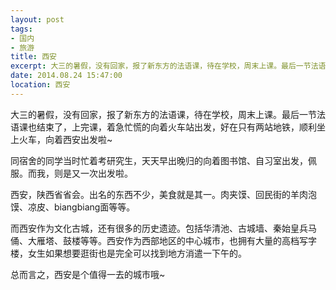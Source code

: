 ```yaml
---
layout: post
tags: 
- 国内
- 旅游
title: 西安
excerpt: 大三的暑假，没有回家，报了新东方的法语课，待在学校，周末上课。最后一节法语课也结束了，上完课，着急忙慌的向着火车站出发，好在只有两站地铁，顺利坐上火车，向着西安出发啦~
date: 2014.08.24 15:47:00
location: 西安
---
```


大三的暑假，没有回家，报了新东方的法语课，待在学校，周末上课。最后一节法语课也结束了，上完课，着急忙慌的向着火车站出发，好在只有两站地铁，顺利坐上火车，向着西安出发啦~

同宿舍的同学当时忙着考研究生，天天早出晚归的向着图书馆、自习室出发，佩服。而我，则是又一次出发啦。

西安，陕西省省会。出名的东西不少，美食就是其一。肉夹馍、回民街的羊肉泡馍、凉皮、biangbiang面等等。

而西安作为文化古城，还有很多的历史遗迹。包括华清池、古城墙、秦始皇兵马俑、大雁塔、鼓楼等等。西安作为西部地区的中心城市，也拥有大量的高档写字楼，女生如果想要逛街也是完全可以找到地方消遣一下午的。

总而言之，西安是个值得一去的城市哦~

